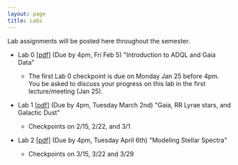 ```yaml
---
layout: page
title: Labs
---
```


Lab assignments will be posted here throughout the semester. 


- Lab 0 [[pdf]](https://github.com/ucb-datalab/course-materials_2021/blob/master/labs/Lab_0_Astr128_2021.pdf) (Due by 4pm, Fri Feb 5) "Introduction to ADQL and Gaia Data" 
     - The first Lab 0 checkpoint is due on Monday Jan 25 before 4pm.  You be asked to discuss your progress on this lab in the first lecture/meeting (Jan 25).
 
- Lab 1 [[pdf]](https://github.com/ucb-datalab/course-materials_2021/blob/main/labs/Lab1_Astr128_2021A.pdf) (Due by 4pm, Tuesday March 2nd) "Gaia, RR Lyrae stars, and Galactic Dust" 
     - Checkpoints on 2/15, 2/22, and 3/1


- Lab 2 [[pdf]](https://github.com/ucb-datalab/course-materials_2021/blob/master/labs/Lab2_Astr128_2021.pdf) (Due by 4pm, Tuesday April 6th) "Modeling Stellar Spectra" 
     - Checkpoints on 3/15, 3/22 and 3/29

<!-- 
- Lab 3 [[pdf]](https://github.com/ucb-datalab/course-materials_2020/blob/master/labs/Lab3_Astr128_2020.pdf) (Due by 4pm, Friday May 1) "Modeling Stellar Spectra"
     - checkpoints on 4/6, 4/13, 4/20, 4/27

- Lab 4 [[pdf]](https://github.com/ucb-datalab/course-materials_2020/blob/master/labs/Lab4_Astr128_S2020.pdf) (Not assigned) "The Hubble Constant"
     

[//]: #  - Lab 3 [[pdf]](https://github.com/ucb-datalab/course-materials/blob/master/Labs/Lab_3_Astr128.pdf) (Due 4pm, April 15) "The Hubble Constant"

-->